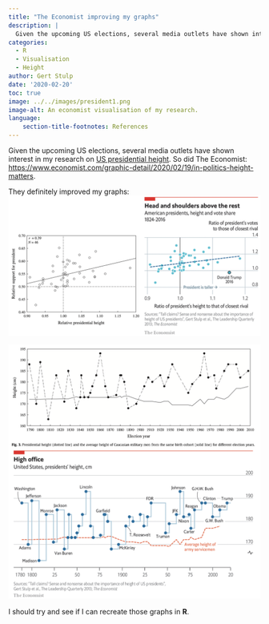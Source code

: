```yaml
---
title: "The Economist improving my graphs"
description: |
  Given the upcoming US elections, several media outlets have shown interest in my research on the heights of US presidents. The Economist improved my graphs. 
categories:
  - R
  - Visualisation
  - Height
author: Gert Stulp
date: '2020-02-20'
toc: true
image: ../../images/president1.png
image-alt: An economist visualisation of my research.
language: 
    section-title-footnotes: References
---
```


Given the upcoming US elections, several media outlets have shown interest in my research on [US presidential height](https://www.gertstulp.com/publication/2013_stulp_et_al_tlq_presidents/). So did The Economist: https://www.economist.com/graphic-detail/2020/02/19/in-politics-height-matters.

They definitely improved my graphs: ![](../../images/president1.png)

![](../../images/president2.png)

I should try and see if I can recreate those graphs in **R**.
